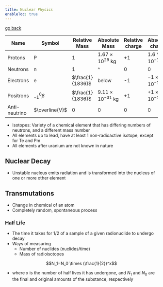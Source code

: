 ```yaml
---
title: Nuclear Physics
enableToc: true
---
```


[go back](11Subjects/11Physics.md)

| Name          | Symbol           | Relative Mass    | Absolute Mass             | Relative charge | Absolute charge        | Location       |
| ------------- | ---------------- | ---------------- | ------------------------- | --------------- | ---------------------- | -------------- |
| Protons       | P                | 1                | $1.67 \times 10^{29}$ kg  | +1              | $1.6*10^{-19}$ C       | Nucleus        |
| Neutrons      | n                | 1                | ^                         | 0               | 0                      | Nucleus        |
| Electrons     | e                | $\frac{1}{1836}$ | below                     | -1              | $-1 \times 10^{-19}$ C | electron cloud               |
| Positrons     | $^0 _{-1} \beta$ | $\frac{1}{1836}$ | $9.11 \times 10^{-31}$ kg | +1              | $+1 \times 10^{-19}$ C | electron cloud |
| Anti-neutrino | $\overline{V}$   | 0                | 0                         | 0               | 0                      |                |


- Isotopes: Variety of a chemical element that has differing numbers of neutrons, and a different mass number
- All elements up to lead, have at least 1 non-radioactive isotope, except for Te and Pm
- All elements after uranium are not known in nature

## Nuclear Decay
- Unstable nucleus emits radiation and is transformed into the nucleus of one or more other element

## Transmutations
- Change in chemical of an atom
- Completely random, spontaneous process


### Half Life
- The time it takes for $1/2$ of a sample of a given radionuclide to undergo decay
- Ways of measuring
	- Number of nuclides (nuclides/time)
	- Mass of radioisotopes

$$N_1=N_0 \times (\frac{1}{2})^x$$
- where x is the number of half lives it has undergone, and $N_1$ and $N_0$ are the final and original amounts of the substance, respectively

